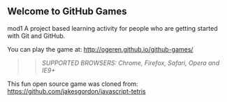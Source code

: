 ## Welcome to GitHub Games
mod1
A project based learning activity for people who are getting started with Git and GitHub.

You can play the game at: http://ogeren.github.io/github-games/

>> _*SUPPORTED BROWSERS*: Chrome, Firefox, Safari, Opera and IE9+_

This fun open source game was cloned from: https://github.com/jakesgordon/javascript-tetris
